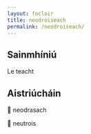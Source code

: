 ```yaml
---
layout: focloir
title: neodroiseach
permalink: /neodroiseach/
---
```


## Sainmhíniú

Le teacht

## Aistriúcháin

&#x1f3f4;&#xe0067;&#xe0062;&#xe0073;&#xe0063;&#xe0074;&#xe007f; neodrasach

&#x1f3f4;&#xe0067;&#xe0062;&#xe0065;&#xe006e;&#xe0067;&#xe007f; neutrois